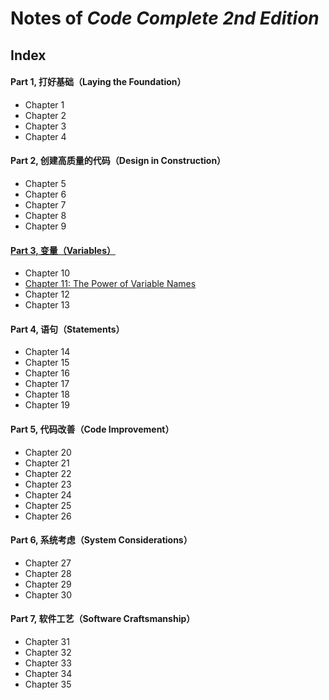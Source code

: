 Notes of *Code Complete 2nd Edition*
====================================

Index
-----

#### Part 1, 打好基础（Laying the Foundation）
- Chapter 1
- Chapter 2
- Chapter 3
- Chapter 4

#### Part 2, 创建高质量的代码（Design in Construction）
- Chapter 5
- Chapter 6
- Chapter 7
- Chapter 8
- Chapter 9

#### [Part 3, 变量（Variables）](https://github.com/zxjsdp/ReadingNotes/blob/master/Code_Complete_2nd_Edition/Part3_Variables/)
- Chapter 10
- [Chapter 11: The Power of Variable Names](https://github.com/zxjsdp/ReadingNotes/blob/master/Code_Complete_2nd_Edition/Part3_Variables/Chapter11_ThePowerOfVariableNames.md)
- Chapter 12
- Chapter 13

#### Part 4, 语句（Statements）
- Chapter 14
- Chapter 15
- Chapter 16
- Chapter 17
- Chapter 18
- Chapter 19

#### Part 5, 代码改善（Code Improvement）
- Chapter 20
- Chapter 21
- Chapter 22
- Chapter 23
- Chapter 24
- Chapter 25
- Chapter 26

#### Part 6, 系统考虑（System Considerations）
- Chapter 27
- Chapter 28
- Chapter 29
- Chapter 30

#### Part 7, 软件工艺（Software Craftsmanship）
- Chapter 31
- Chapter 32
- Chapter 33
- Chapter 34
- Chapter 35
